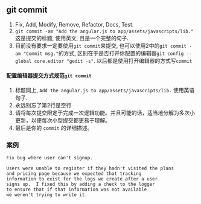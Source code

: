 ## git commit

1. Fix, Add, Modify, Remove, Refactor, Docs, Test.
2. `git commit -am "Add the angular.js to app/assets/javascripts/lib."` 这是提交的标题, 使用英文, 且是一个完整的句子.
3. 目前没有要求一定要使用`git commit`来提交, 也可以使用2中的`git commit -am "Commit msg."`的方式, 区别在于是否打开你配置的编辑器`git config --global core.editor "gedit -s"`. 以后都是使用打开编辑器的方式写`commit`


#### 配置编辑器提交方式规范`git commit`

1. 标题同上, `Add the angular.js to app/assets/javascripts/lib.` 使用英语句子.
2. 永远别忘了第2行是空行
3. 请将每次提交限定于完成一次逻辑功能。并且可能的话，适当地分解为多次小更新，以便每次小型提交都更易于理解。
4. 最后是你的 `commit` 的详细描述。

### 案例

```
Fix bug where user can't signup.

Users were unable to register if they hadn't visited the plans
and pricing page because we expected that tracking
information to exist for the logs we create after a user
signs up.  I fixed this by adding a check to the logger
to ensure that if that information was not available
we weren't trying to write it.
```
